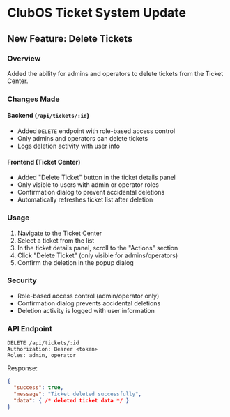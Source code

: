 # ClubOS Ticket System Update

## New Feature: Delete Tickets

### Overview
Added the ability for admins and operators to delete tickets from the Ticket Center.

### Changes Made

#### Backend (`/api/tickets/:id`)
- Added `DELETE` endpoint with role-based access control
- Only admins and operators can delete tickets
- Logs deletion activity with user info

#### Frontend (Ticket Center)
- Added "Delete Ticket" button in the ticket details panel
- Only visible to users with admin or operator roles
- Confirmation dialog to prevent accidental deletions
- Automatically refreshes ticket list after deletion

### Usage
1. Navigate to the Ticket Center
2. Select a ticket from the list
3. In the ticket details panel, scroll to the "Actions" section
4. Click "Delete Ticket" (only visible for admins/operators)
5. Confirm the deletion in the popup dialog

### Security
- Role-based access control (admin/operator only)
- Confirmation dialog prevents accidental deletions
- Deletion activity is logged with user information

### API Endpoint
```
DELETE /api/tickets/:id
Authorization: Bearer <token>
Roles: admin, operator
```

Response:
```json
{
  "success": true,
  "message": "Ticket deleted successfully",
  "data": { /* deleted ticket data */ }
}
```
